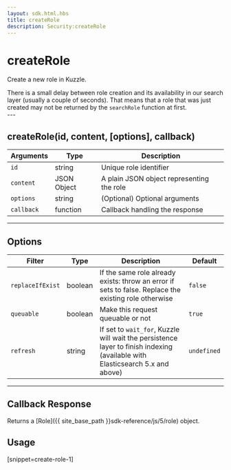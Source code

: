 ```yaml
---
layout: sdk.html.hbs
title: createRole
description: Security:createRole
---
```

  

# createRole
Create a new role in Kuzzle.

<div class="alert alert-info">
There is a small delay between role creation and its availability in our search layer (usually a couple of seconds).
That means that a role that was just created may not be returned by the <code>searchRole</code> function at first.
</div>
---

## createRole(id, content, [options], callback)

| Arguments | Type | Description |
|---------------|---------|----------------------------------------|
| ``id`` | string | Unique role identifier |
| ``content`` | JSON Object | A plain JSON object representing the role |
| ``options`` | string | (Optional) Optional arguments |
| ``callback`` | function | Callback handling the response |

---

## Options

| Filter | Type | Description | Default |
|---------------|---------|----------------------------------------|---------|
| ``replaceIfExist`` | boolean | If the same role already exists: throw an error if sets to false. Replace the existing role otherwise | ``false`` |
| ``queuable`` | boolean | Make this request queuable or not  | ``true`` |
| ``refresh`` | string | If set to ``wait_for``, Kuzzle will wait the persistence layer to finish indexing (available with Elasticsearch 5.x and above) | ``undefined`` |

---

## Callback Response

Returns a [Role]({{ site_base_path }}sdk-reference/js/5/role) object.

## Usage

[snippet=create-role-1]
